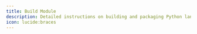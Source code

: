 ```yaml
---
title: Build Module
description: Detailed instructions on building and packaging Python language module.
icon: lucide:braces
---
```

